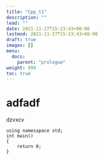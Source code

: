 ```yaml
---
title: "Cpp_t1"
description: ""
lead: ""
date: 2021-11-27T15:23:43+08:00
lastmod: 2021-11-27T15:23:43+08:00
draft: true
images: []
menu: 
  docs:
    parent: "prologue"
weight: 999
toc: true
---
```

# adfadf
dzvxcv
```
using namesapace std;
int main()
{
	return 0;	
}
```
